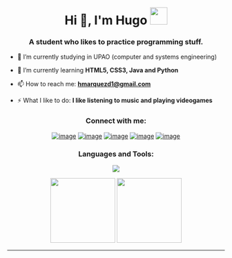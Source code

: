 <h1 align="center">Hi 👋, I'm Hugo <img height="40" src="https://emoji.gg/emoji/4412_CrashBandicootWhat.png"></h1>
<h3 align="center">A student who likes to practice programming stuff.</h3>

- 🔭 I’m currently studying in UPAO (computer and systems engineering)

- 🌱 I’m currently learning **HTML5, CSS3, Java and Python**

- 📫 How to reach me: **hmarquezd1@gmail.com**

- ⚡ What I like to do: **I like listening to music and playing videogames**

<h3 align="center">Connect with me:</h3>
<div align="center">

[![image](https://img.shields.io/badge/Discord-7289DA?style=for-the-badge&logo=discord&logoColor=white)](https://discord.com/users/_hemd_)
[![image](https://img.shields.io/badge/Instagram-E4405F?style=for-the-badge&logo=instagram&logoColor=white)](https://www.instagram.com/hugoxmd/)
[![image](https://img.shields.io/badge/TikTok-000000?style=for-the-badge&logo=tiktok&logoColor=white)](https://www.tiktok.com/@hemd2003)
[![image](https://img.shields.io/badge/YouTube-FF0000?style=for-the-badge&logo=youtube&logoColor=white)](https://www.youtube.com/@HEMDtxt)
[![image](https://img.shields.io/badge/Steam-000000?style=for-the-badge&logo=steam&logoColor=white)](https://steamcommunity.com/id/elhugoxd/)
  
</div>

<h3 align="center">Languages and Tools:</h3>

<p align="center"> 
  <a href="https://skillicons.dev">
    <img src="https://skillicons.dev/icons?i=html,css,java,py,linux,figma,notion,vscode" />
  </a>
</p>

<p align= "center">
  <img height= "150" src="https://github-readme-stats.vercel.app/api?username=HugoX2003&theme=react&show_icons=true&include_all_commits=true" />
  <img height= "150" src="https://github-readme-stats.vercel.app/api/top-langs/?username=HugoX2003&theme=react&layout=compact" />
</p>

------


